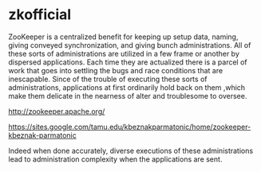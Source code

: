 # zkofficial

ZooKeeper is a centralized benefit for keeping up setup data, naming, giving conveyed synchronization, and giving bunch administrations. All of these sorts of administrations are utilized in a few frame or another by dispersed applications. Each time they are actualized there is a parcel of work that goes into settling the bugs and race conditions that are inescapable. Since of the trouble of executing these sorts of administrations, applications at first ordinarily hold back on them ,which make them delicate in the nearness of alter and troublesome to oversee. 

http://zookeeper.apache.org/

https://sites.google.com/tamu.edu/kbeznakparmatonic/home/zookeeper-kbeznak-parmatonic


Indeed when done accurately, diverse executions of these administrations lead to administration complexity when the applications are sent.
